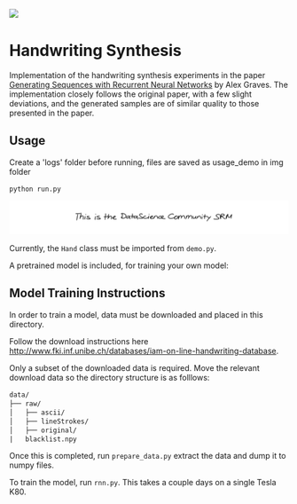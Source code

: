 ![](img/banner.svg)
# Handwriting Synthesis
Implementation of the handwriting synthesis experiments in the paper <a href="https://arxiv.org/abs/1308.0850">Generating Sequences with Recurrent Neural Networks</a> by Alex Graves.  The implementation closely follows the original paper, with a few slight deviations, and the generated samples are of similar quality to those presented in the paper.

## Usage
Create a 'logs' folder before running, files are saved as usage_demo in img folder
```
python run.py
```
![](img/usage_demo.svg)

Currently, the `Hand` class must be imported from `demo.py`.  

A pretrained model is included, for training your own model:

## Model Training Instructions

In order to train a model, data must be downloaded and placed in this directory.

Follow the download instructions here http://www.fki.inf.unibe.ch/databases/iam-on-line-handwriting-database.

Only a subset of the downloaded data is required.  Move the relevant download data so the directory structure is as folllows:

```
data/
├── raw/
│   ├── ascii/
│   ├── lineStrokes/
│   ├── original/
|   blacklist.npy
```

Once this is completed, run `prepare_data.py` extract the data and dump it to numpy files.

To train the model, run `rnn.py`.  This takes a couple days on a single Tesla K80.

